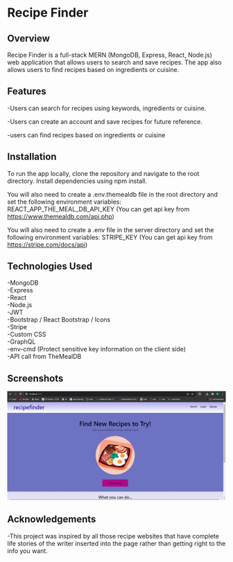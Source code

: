 # Recipe Finder


## Overview

Recipe Finder is a full-stack MERN (MongoDB, Express, React, Node.js) web application that allows users to search and save recipes. The app also allows users to find recipes based on ingredients or cuisine.

## Features

-Users can search for recipes using keywords, ingredients or cuisine.

-Users can create an account and save recipes for future reference.

-users can find recipes based on ingredients or cuisine

## Installation

To run the app locally, clone the repository and navigate to the root directory. Install dependencies using npm install.

You will also need to create a .env.themealdb file in the root directory and set the following environment variables: REACT_APP_THE_MEAL_DB_API_KEY (You can get api key from https://www.themealdb.com/api.php)

You will also need to create a .env file in the server directory and set the following environment variables: STRIPE_KEY (You can get api key from https://stripe.com/docs/api)

## Technologies Used

-MongoDB <br />
-Express <br />
-React <br />
-Node.js <br />
-JWT <br />
-Bootstrap / React Bootstrap / Icons <br />
-Stripe <br />
-Custom CSS <br />
-GraphQL <br />
-env-cmd (Protect sensitive key information on the client side) <br />
-API call from TheMealDB <br />

## Screenshots

![](./client/src/assets/Picture1.png)



## Acknowledgements

-This project was inspired by all those recipe websites that have complete life stories of the writer inserted into the page rather than getting right to the info you want.
